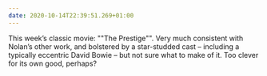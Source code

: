 ```yaml
---
date: 2020-10-14T22:39:51.269+01:00
---
```


This week’s classic movie: ""The Prestige"". Very much consistent with Nolan’s other work, and bolstered by a star-studded cast – including a typically eccentric David Bowie – but not sure what to make of it. Too clever for its own good, perhaps?
